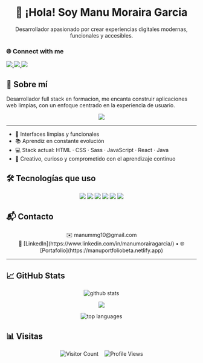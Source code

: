 

<h1 align="center">👋 ¡Hola! Soy Manu Moraira Garcia</h1>
<p align="center">Desarrollador  apasionado por crear experiencias digitales modernas, funcionales y accesibles.</p>

### 🌐 Connect with me
<p align="center">  
<p align="left">
  <a href="https://manuportfoliobeta.netlify.app" target="_blank">
    <img src="https://img.shields.io/badge/Portafolio-Web-0078D4?style=for-the-badge&logo=netlify&logoColor=white" />
  </a>
  <a href="mailto:manummg10@gmail.com">
    <img src="https://img.shields.io/badge/Email-manummg10@gmail.com-D14836?style=for-the-badge&logo=gmail&logoColor=white" />
  </a>
  <a href="https://www.linkedin.com/in/manumorairagarcia/" target="_blank">
    <img src="https://img.shields.io/badge/LinkedIn-Conectar-0A66C2?style=for-the-badge&logo=linkedin&logoColor=white" />
  </a>
</p>

## 🧠 Sobre mí

Desarrollador full stack en formacion, me encanta construir aplicaciones web limpias, con un enfoque centrado en la experiencia de usuario.
<p align="center">
  <img src="https://readme-typing-svg.herokuapp.com/?lines=Frontend+Developer+Creativo+y+detallista;Amante+de+la+UI/UX,+Java+,+y+JavaScript;&center=true&width=500&height=45" />
</p>

--- 

- 🎯 Interfaces limpias y funcionales
- 📚 Aprendiz en constante evolución
- 💻 Stack actual: HTML · CSS · Sass · JavaScript · React · Java
- 🧩 Creativo, curioso y comprometido con el aprendizaje continuo

## 🛠️ Tecnologías que uso

<p align="center">
  <img src="https://img.shields.io/badge/HTML-E34F26?style=for-the-badge&logo=html5&logoColor=white" />
  <img src="https://img.shields.io/badge/CSS-1572B6?style=for-the-badge&logo=css3&logoColor=white" />
  <img src="https://img.shields.io/badge/Sass-CC6699?style=for-the-badge&logo=sass&logoColor=white" />
  <img src="https://img.shields.io/badge/JavaScript-F7DF1E?style=for-the-badge&logo=javascript&logoColor=black" />
  <img src="https://img.shields.io/badge/React-20232A?style=for-the-badge&logo=react&logoColor=61DAFB" />
  <img src="https://img.shields.io/badge/Java-007396?style=for-the-badge&logo=java&logoColor=white" />
</p>

## 📬 Contacto

<p align="center">
  ✉️ manummg10@gmail.com  
  <br>  
  💼 [LinkedIn](https://www.linkedin.com/in/manumorairagarcia/) • 🌐 [Portafolio](https://manuportfoliobeta.netlify.app)
</p>

---

## 📈 GitHub Stats

<p align="center">
  <img src="https://github-readme-stats.vercel.app/api?username=manummg10&show_icons=true&locale=es&theme=radical&cache_seconds=60" alt="github stats" />
</p>
<p align="center">
  <img src="https://github-readme-streak-stats.herokuapp.com/?user=manummg10&theme=radical" />
</p>
<p align="center">
  <img src="https://github-readme-stats.vercel.app/api/top-langs/?username=manummg10&layout=compact&theme=radical" alt="top languages" />
</p>

## 📊 Visitas

<p align="center">
  <img src="https://visitor-badge.laobi.icu/badge?page_id=manummg10.manummg10" alt="Visitor Count" />
  &nbsp;&nbsp;
  <img src="https://hits.sh/github.com/manummg10.svg" alt="Profile Views" />
</p>





